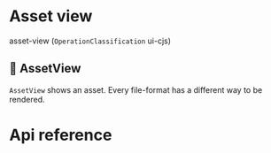 # Asset view

asset-view (`OperationClassification` ui-cjs)


## 📁 AssetView

`AssetView` shows an asset. Every file-format has a different way to be rendered.




# Api reference

